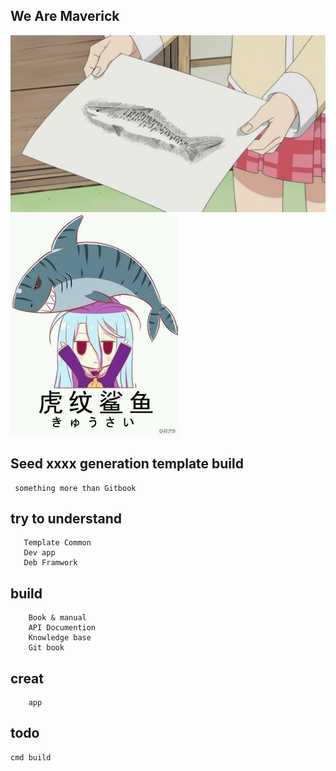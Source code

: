 ## We Are Maverick
![ ](./img/2.jpeg) ![ ](./img/1.jpg)


## Seed xxxx generation template build
     something more than Gitbook
## try to understand 
       Template Common
       Dev app
       Deb Framwork
    
## build
        Book & manual   
        API Documention
        Knowledge base
        Git book
## creat
        app
## todo
    cmd build

